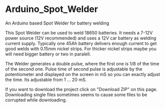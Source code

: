 # Arduino_Spot_Welder
An Arduino based Spot Welder for battery welding

This Spot Welder can be used to weld 18650 batteries. It needs a 7-12V power source (12V recommended) and uses a 12V car battery as welding current supply. Typically one 45Ah battery delivers enough current to get good welds with 0.15mm nickel strips. For thicker nickel strips maybe you will need bigger battery or two in paralell.

The Welder generates a double pulse, where the first one is 1/8 of the time of the second one. Pulse time of second pulse is adjustable by the potentiometer and displayed on the screen in mS so you can exactly adjust the time. Its adjustable from 1 ... 20 mS.

If you want to download the project click on "Download ZIP" on this page. Downloading single files sometimes seems to cause some files to be corrupted while downloading.
